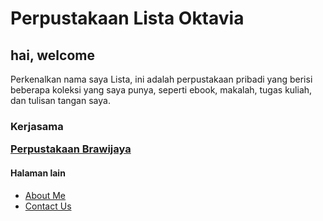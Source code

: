 <html>
<head>
<title>Perpustakaan Lista Oktavia</title>
</head>
<body>
<h1>Perpustakaan Lista Oktavia</h1>
<h2>hai, welcome</h2>
<p>Perkenalkan nama saya Lista, ini adalah perpustakaan pribadi yang berisi beberapa koleksi yang saya punya, seperti ebook, makalah, tugas kuliah, dan tulisan tangan saya.
<h3>Kerjasama 
<p>
</body>
</html>
<a href="https://lib.ub.ac.id/">Perpustakaan Brawijaya</a>
<h4>Halaman lain</h4>
    <ul>
        <li>
            <a href="Aboutme.html">About Me</a>
        </li>
        <li>
            <a href="Contactus.html">Contact Us</a>
        </li>
    </ul>
</body>
</html>
